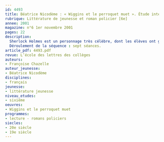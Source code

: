 ```yaml
---
id: 4493
title: Béatrice Nicodème : « Wiggins et le perroquet muet ». Étude intégrale (séquence)
rubrique: Littérature de jeunesse et roman policier [6e]
annee: 2001
magazine: n°6 1er novembre 2001
pages: 22
description: 
  Sherlock Holmes est un personnage très célèbre, dont les élèves ont généralement plus ou moins entendu parler. Cependant, bien peu ont lu Conan Doyle et la plupart ignorent même son nom. Le livre de Béatrice Nicodème permet de faire connaissance avec le célèbre détective de façon originale. En effet, il n’est pas le héros. Celui-ci est le jeune Wiggins, originaire de WhiteChapel, un quartier populaire de Londres. Wiggins apparaît de façon fugitive chez Conan Doyle et Béatrice Nicodème a voulu lui donner le premier rôle. Avec son franc-parler, son imagination et son dynamisme, il ne peut que séduire de jeunes lecteurs. De plus, l’action se situe au XIXe siècle, dans le Londres ouvrier, ce qui crée un dépaysement spatial et historique favorable à l’imagination. Plusieurs points du programme de sixième seront abordés tout au long de la séquence : le schéma narratif et les rebondissements d’un récit, le point de vue du narrateur et les niveaux de langue. On remarquera que cette séquence a été expérimentée dans une classe de sixième turbulente, peu concentrée et composée, en grande partie, de petits lecteurs. Les livres précédents avaient été globalement boudés, or cette aventure remporta d’emblée un vif succès. Celui-ci est dû à la brièveté du récit riche en péripéties, au choix du héros et à son langage.
  Déroulement de la séquence : sept séances.
article_pdf: 4493.pdf
revue: L’école des lettres des collèges
auteurs:
- Françoise Chazelle
auteur_jeunesse:
- Béatrice Nicodème
disciplines:
- français
jeunesse:
- littérature jeunesse
niveau_etudes:
- sixième
oeuvres:
- Wiggins et le perroquet muet
programmes:
- lecture - romans policiers
siecles:
- 20e siècle
- 19e siècle
---
```

